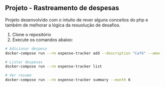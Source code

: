 ## Projeto - Rastreamento de despesas

Projeto desenvolvido com o intuito de rever alguns conceitos do php e também de melhorar a lógica da resuolução de desafios.

1. Clone o repositório
2. Execute os comandos abaixo:

```bash
# Adicionar despesa
docker-compose run --rm expense-tracker add --description "Café" --amount 5

# Listar despesas
docker-compose run --rm expense-tracker list

# Ver resumo
docker-compose run --rm expense-tracker summary --month 6
